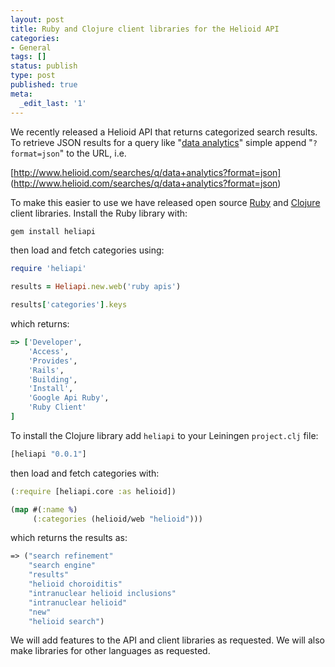 ```yaml
---
layout: post
title: Ruby and Clojure client libraries for the Helioid API
categories:
- General
tags: []
status: publish
type: post
published: true
meta:
  _edit_last: '1'
---
```


We recently released a Helioid API that returns categorized search results.
To retrieve JSON results for a
query like "[data
analytics](http://www.helioid.com/searches/q/data+analytics)" simple append
"`?format=json`" to the URL, i.e.

[http://www.helioid.com/searches/q/data+analytics?format=json]
(http://www.helioid.com/searches/q/data+analytics?format=json)

To make this easier to use we have released open source
[Ruby](https://github.com/helioid/heliapi-rb) and
[Clojure](https://github.com/helioid/heliapi-clj) client libraries.
Install the Ruby library with:

```sh
gem install heliapi
```

then load and fetch categories using:

```ruby
require 'heliapi'

results = Heliapi.new.web('ruby apis')

results['categories'].keys
```

which returns:

```ruby
=> ['Developer',
    'Access',
    'Provides',
    'Rails',
    'Building',
    'Install',
    'Google Api Ruby',
    'Ruby Client'
]
```

To install the Clojure library add `heliapi` to your Leiningen `project.clj`
file:

```clojure
[heliapi "0.0.1"]
```

then load and fetch categories with:

```clojure
(:require [heliapi.core :as helioid])

(map #(:name %)
     (:categories (helioid/web "helioid")))
```

which returns the results as:

```clojure
=> ("search refinement"
    "search engine"
    "results"
    "helioid choroiditis"
    "intranuclear helioid inclusions"
    "intranuclear helioid"
    "new"
    "helioid search")
```

We will add features to the API and client libraries as requested.  We will
also make libraries for other languages as requested.
